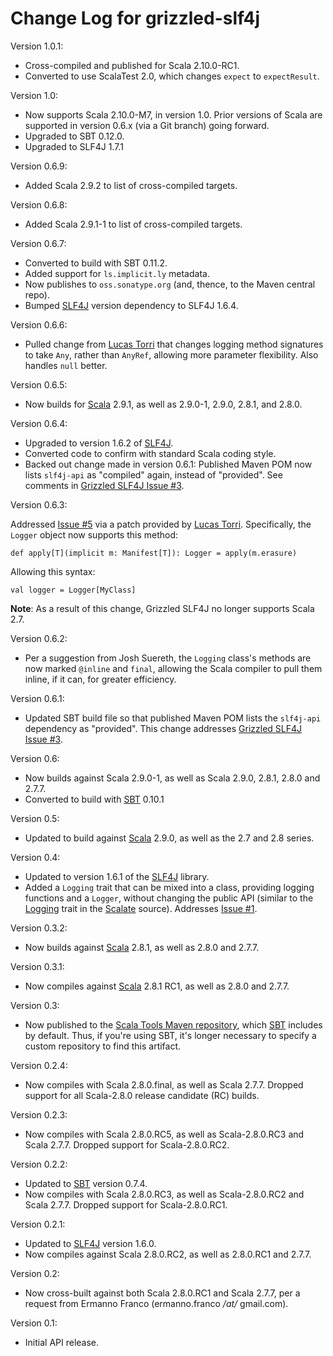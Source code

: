 # Change Log for grizzled-slf4j

Version 1.0.1:

* Cross-compiled and published for Scala 2.10.0-RC1.
* Converted to use ScalaTest 2.0, which changes `expect` to `expectResult`.

Version 1.0:

* Now supports Scala 2.10.0-M7, in version 1.0. Prior versions of Scala
  are supported in version 0.6.x (via a Git branch) going forward.
* Upgraded to SBT 0.12.0.
* Upgraded to SLF4J 1.7.1

Version 0.6.9:

* Added Scala 2.9.2 to list of cross-compiled targets.

Version 0.6.8:

* Added Scala 2.9.1-1 to list of cross-compiled targets.

Version 0.6.7:

* Converted to build with SBT 0.11.2.
* Added support for `ls.implicit.ly` metadata.
* Now publishes to `oss.sonatype.org` (and, thence, to the Maven central repo).
* Bumped [SLF4J][] version dependency to SLF4J 1.6.4.

Version 0.6.6:

* Pulled change from [Lucas Torri][] that changes logging method signatures
  to take `Any`, rather than `AnyRef`, allowing more parameter flexibility.
  Also handles `null` better.
  
  [Lucas Torri]: https://github.com/lucastorri

Version 0.6.5:

* Now builds for [Scala][] 2.9.1, as well as 2.9.0-1, 2.9.0, 2.8.1, and 2.8.0.

[Scala]: http://www.scala-lang.org/

Version 0.6.4:

* Upgraded to version 1.6.2 of [SLF4J][].
* Converted code to confirm with standard Scala coding style.
* Backed out change made in version 0.6.1: Published Maven POM now lists
  `slf4j-api` as "compiled" again, instead of "provided". See comments
  in [Grizzled SLF4J Issue #3][].

[SLF4J]: http://slf4j.org/

Version 0.6.3:

Addressed [Issue #5][] via a patch provided by [Lucas Torri][]. Specifically,
the `Logger` object now supports this method:

    def apply[T](implicit m: Manifest[T]): Logger = apply(m.erasure)

Allowing this syntax:

    val logger = Logger[MyClass]

**Note**: As a result of this change, Grizzled SLF4J no longer supports
Scala 2.7.

[Lucas Torri]: https://github.com/lucastorri
[Issue #5]: https://github.com/bmc/grizzled-slf4j/issues/5

Version 0.6.2:

* Per a suggestion from Josh Suereth, the `Logging` class's methods are
  now marked `@inline` and `final`, allowing the Scala compiler to pull them
  inline, if it can, for greater efficiency.

Version 0.6.1:

* Updated SBT build file so that published Maven POM lists the `slf4j-api`
  dependency as "provided". This change addresses
  [Grizzled SLF4J Issue #3][].

[Grizzled SLF4J Issue #3]: https://github.com/bmc/grizzled-slf4j/issues/3

Version 0.6:

* Now builds against Scala 2.9.0-1, as well as Scala 2.9.0, 2.8.1, 2.8.0 and 2.7.7.
* Converted to build with [SBT][] 0.10.1

Version 0.5:

* Updated to build against [Scala][] 2.9.0, as well as the 2.7 and 2.8 series.

[Scala]: http://www.scala-lang.org/
[SLF4J]: http://www.slf4j.org/

Version 0.4:

* Updated to version 1.6.1 of the [SLF4J][] library.
* Added a `Logging` trait that can be mixed into a class, providing logging
  functions and a `Logger`, without changing the public API (similar to the
  [Logging][scalate-logging] trait in the [Scalate][] source). Addresses
  [Issue #1][issue-1].

[Scala]: http://www.scala-lang.org/
[SLF4J]: http://www.slf4j.org/
[scalate-logging]: https://github.com/scalate/scalate/blob/master/scalate-util/src/main/scala/org/fusesource/scalate/util/Logging.scala
[scalate]: http://scalate.fusesource.org/
[issue-1]: https://github.com/bmc/grizzled-slf4j/issues#issue/1

Version 0.3.2:

* Now builds against [Scala][] 2.8.1, as well as 2.8.0 and 2.7.7.

[Scala]: http://www.scala-lang.org/

Version 0.3.1:

* Now compiles against [Scala][] 2.8.1 RC1, as well as 2.8.0 and 2.7.7.

[Scala]: http://www.scala-lang.org/

Version 0.3:

* Now published to the [Scala Tools Maven repository][], which [SBT][]
  includes by default. Thus, if you're using SBT, it's longer necessary to
  specify a custom repository to find this artifact.

[Scala Tools Maven Repository]: http://www.scala-tools.org/repo-releases/
[SBT]: http://code.google.com/p/simple-build-tool/
[Scala]: http://www.scala-lang.org/

Version 0.2.4:

* Now compiles with Scala 2.8.0.final, as well as Scala 2.7.7. 
  Dropped support for all Scala-2.8.0 release candidate (RC) builds.

[SBT]: http://code.google.com/p/simple-build-tool/

Version 0.2.3:

* Now compiles with Scala 2.8.0.RC5, as well as Scala-2.8.0.RC3 and
  Scala 2.7.7. Dropped support for Scala-2.8.0.RC2.

[SBT]: http://code.google.com/p/simple-build-tool/

Version 0.2.2:

* Updated to [SBT][] version 0.7.4.
* Now compiles with Scala 2.8.0.RC3, as well as Scala-2.8.0.RC2 and
  Scala 2.7.7. Dropped support for Scala-2.8.0.RC1.

[SBT]: http://code.google.com/p/simple-build-tool/

Version 0.2.1:

* Updated to [SLF4J][] version 1.6.0.
* Now compiles against Scala 2.8.0.RC2, as well as 2.8.0.RC1 and 2.7.7.

[SLF4J]: http://slf4j.org/

Version 0.2:

* Now cross-built against both Scala 2.8.0.RC1 and Scala 2.7.7, per a
  request from Ermanno Franco (ermanno.franco */at/* gmail.com).

Version 0.1:

* Initial API release.
